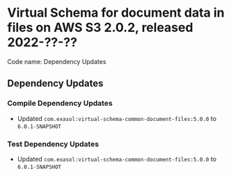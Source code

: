 # Virtual Schema for document data in files on AWS S3 2.0.2, released 2022-??-??

Code name: Dependency Updates

## Dependency Updates

### Compile Dependency Updates

* Updated `com.exasol:virtual-schema-common-document-files:5.0.0` to `6.0.1-SNAPSHOT`

### Test Dependency Updates

* Updated `com.exasol:virtual-schema-common-document-files:5.0.0` to `6.0.1-SNAPSHOT`
